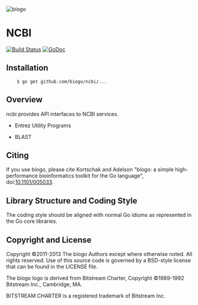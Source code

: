 ![bíogo](https://raw.githubusercontent.com/biogo/biogo/master/biogo.png)

# NCBI

[![Build Status](https://travis-ci.org/biogo/ncbi.svg?branch=master)](https://travis-ci.org/biogo/ncbi) [![GoDoc](https://godoc.org/github.com/biogo/ncbi?status.svg)](https://godoc.org/github.com/biogo/ncbi)

## Installation

        $ go get github.com/biogo/ncbi/...

## Overview

ncbi provides API interfaces to NCBI services.

* Entrez Utility Programs

* BLAST

## Citing ##

If you use bíogo, please cite Kortschak and Adelson "bíogo: a simple high-performance bioinformatics toolkit for the Go language", doi:[10.1101/005033](http://biorxiv.org/content/early/2014/05/12/005033).

## Library Structure and Coding Style

The coding style should be aligned with normal Go idioms as represented in the
Go core libraries.

## Copyright and License

Copyright ©2011-2013 The bíogo Authors except where otherwise noted. All rights
reserved. Use of this source code is governed by a BSD-style license that can be
found in the LICENSE file.

The bíogo logo is derived from Bitstream Charter, Copyright ©1989-1992
Bitstream Inc., Cambridge, MA.

BITSTREAM CHARTER is a registered trademark of Bitstream Inc.
